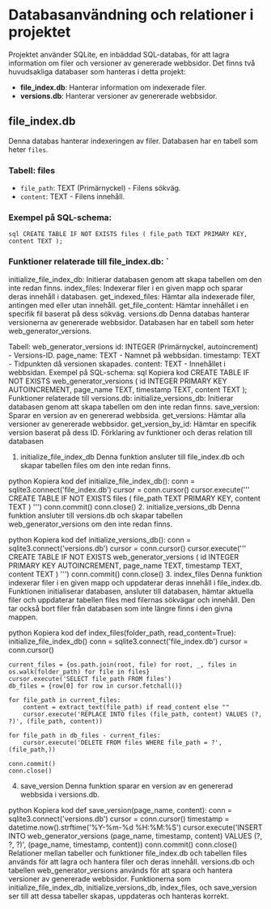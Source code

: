 
# Databasanvändning och relationer i projektet

Projektet använder SQLite, en inbäddad SQL-databas, för att lagra information om filer och versioner av genererade webbsidor. Det finns två huvudsakliga databaser som hanteras i detta projekt:

- **file_index.db**: Hanterar information om indexerade filer.
- **versions.db**: Hanterar versioner av genererade webbsidor.

## file_index.db

Denna databas hanterar indexeringen av filer. Databasen har en tabell som heter `files`.

### Tabell: files

- `file_path`: TEXT (Primärnyckel) - Filens sökväg.
- `content`: TEXT - Filens innehåll.

### Exempel på SQL-schema:

`sql
CREATE TABLE IF NOT EXISTS files (
    file_path TEXT PRIMARY KEY,
    content TEXT
);`

 
 ### Funktioner relaterade till file_index.db: `
initialize_file_index_db: Initierar databasen genom att skapa tabellen om den inte redan finns.
index_files: Indexerar filer i en given mapp och sparar deras innehåll i databasen.
get_indexed_files: Hämtar alla indexerade filer, antingen med eller utan innehåll.
get_file_content: Hämtar innehållet i en specifik fil baserat på dess sökväg.
versions.db
Denna databas hanterar versionerna av genererade webbsidor. Databasen har en tabell som heter web_generator_versions.

Tabell: web_generator_versions
id: INTEGER (Primärnyckel, autoincrement) - Versions-ID.
page_name: TEXT - Namnet på webbsidan.
timestamp: TEXT - Tidpunkten då versionen skapades.
content: TEXT - Innehållet i webbsidan.
Exempel på SQL-schema:
sql
Kopiera kod
CREATE TABLE IF NOT EXISTS web_generator_versions (
    id INTEGER PRIMARY KEY AUTOINCREMENT,
    page_name TEXT,
    timestamp TEXT,
    content TEXT
);
Funktioner relaterade till versions.db:
initialize_versions_db: Initierar databasen genom att skapa tabellen om den inte redan finns.
save_version: Sparar en version av en genererad webbsida.
get_versions: Hämtar alla versioner av genererade webbsidor.
get_version_by_id: Hämtar en specifik version baserat på dess ID.
Förklaring av funktioner och deras relation till databasen
1. initialize_file_index_db
Denna funktion ansluter till file_index.db och skapar tabellen files om den inte redan finns.

python
Kopiera kod
def initialize_file_index_db():
    conn = sqlite3.connect('file_index.db')
    cursor = conn.cursor()
    cursor.execute('''
        CREATE TABLE IF NOT EXISTS files (
            file_path TEXT PRIMARY KEY,
            content TEXT
        )
    ''')
    conn.commit()
    conn.close()
2. initialize_versions_db
Denna funktion ansluter till versions.db och skapar tabellen web_generator_versions om den inte redan finns.

python
Kopiera kod
def initialize_versions_db():
    conn = sqlite3.connect('versions.db')
    cursor = conn.cursor()
    cursor.execute('''
        CREATE TABLE IF NOT EXISTS web_generator_versions (
            id INTEGER PRIMARY KEY AUTOINCREMENT,
            page_name TEXT,
            timestamp TEXT,
            content TEXT
        )
    ''')
    conn.commit()
    conn.close()
3. index_files
Denna funktion indexerar filer i en given mapp och uppdaterar deras innehåll i file_index.db. Funktionen initialiserar databasen, ansluter till databasen, hämtar aktuella filer och uppdaterar tabellen files med filernas sökvägar och innehåll. Den tar också bort filer från databasen som inte längre finns i den givna mappen.

python
Kopiera kod
def index_files(folder_path, read_content=True):
    initialize_file_index_db()
    conn = sqlite3.connect('file_index.db')
    cursor = conn.cursor()
    
    current_files = {os.path.join(root, file) for root, _, files in os.walk(folder_path) for file in files}
    cursor.execute('SELECT file_path FROM files')
    db_files = {row[0] for row in cursor.fetchall()}
    
    for file_path in current_files:
        content = extract_text(file_path) if read_content else ""
        cursor.execute('REPLACE INTO files (file_path, content) VALUES (?, ?)', (file_path, content))
    
    for file_path in db_files - current_files:
        cursor.execute('DELETE FROM files WHERE file_path = ?', (file_path,))
    
    conn.commit()
    conn.close()
4. save_version
Denna funktion sparar en version av en genererad webbsida i versions.db.

python
Kopiera kod
def save_version(page_name, content):
    conn = sqlite3.connect('versions.db')
    cursor = conn.cursor()
    timestamp = datetime.now().strftime('%Y-%m-%d %H:%M:%S')
    cursor.execute('INSERT INTO web_generator_versions (page_name, timestamp, content) VALUES (?, ?, ?)', (page_name, timestamp, content))
    conn.commit()
    conn.close()
Relationer mellan tabeller och funktioner
file_index.db och tabellen files används för att lagra och hantera filer och deras innehåll.
versions.db och tabellen web_generator_versions används för att spara och hantera versioner av genererade webbsidor.
Funktionerna som initialize_file_index_db, initialize_versions_db, index_files, och save_version ser till att dessa tabeller skapas, uppdateras och hanteras korrekt.
